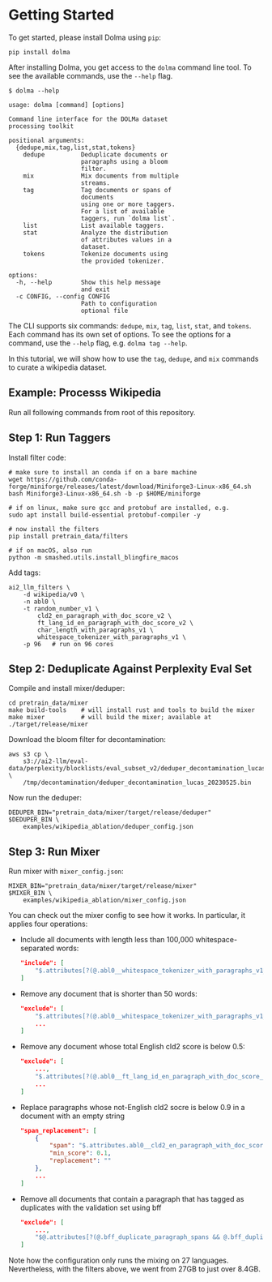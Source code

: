 # Getting Started

To get started, please install Dolma using `pip`:

```shell
pip install dolma
```

After installing Dolma, you get access to the `dolma` command line tool. To see the available commands, use the `--help` flag.

```
$ dolma --help

usage: dolma [command] [options]

Command line interface for the DOLMa dataset
processing toolkit

positional arguments:
  {dedupe,mix,tag,list,stat,tokens}
    dedupe          Deduplicate documents or
                    paragraphs using a bloom
                    filter.
    mix             Mix documents from multiple
                    streams.
    tag             Tag documents or spans of
                    documents
                    using one or more taggers.
                    For a list of available
                    taggers, run `dolma list`.
    list            List available taggers.
    stat            Analyze the distribution
                    of attributes values in a
                    dataset.
    tokens          Tokenize documents using
                    the provided tokenizer.

options:
  -h, --help        Show this help message
                    and exit
  -c CONFIG, --config CONFIG
                    Path to configuration
                    optional file
```

The CLI supports six commands: `dedupe`, `mix`, `tag`, `list`, `stat`, and `tokens`. Each command has its own set of options. To see the options for a command, use the `--help` flag, e.g. `dolma tag --help`.

In this tutorial, we will show how to use the `tag`, `dedupe`, and `mix` commands to curate a wikipedia dataset.

## Example: Processs Wikipedia

Run all following commands from root of this repository.

## Step 1: Run Taggers

Install filter code:

```shell
# make sure to install an conda if on a bare machine
wget https://github.com/conda-forge/miniforge/releases/latest/download/Miniforge3-Linux-x86_64.sh
bash Miniforge3-Linux-x86_64.sh -b -p $HOME/miniforge

# if on linux, make sure gcc and protobuf are installed, e.g.
sudo apt install build-essential protobuf-compiler -y

# now install the filters
pip install pretrain_data/filters

# if on macOS, also run
python -m smashed.utils.install_blingfire_macos
```

Add tags:

```shell
ai2_llm_filters \
    -d wikipedia/v0 \
    -n abl0 \
    -t random_number_v1 \
        cld2_en_paragraph_with_doc_score_v2 \
        ft_lang_id_en_paragraph_with_doc_score_v2 \
        char_length_with_paragraphs_v1 \
        whitespace_tokenizer_with_paragraphs_v1 \
    -p 96   # run on 96 cores
```

## Step 2: Deduplicate Against Perplexity Eval Set

Compile and install mixer/deduper:

```shell
cd pretrain_data/mixer
make build-tools    # will install rust and tools to build the mixer
make mixer          # will build the mixer; available at ./target/release/mixer
```

Download the bloom filter for decontamination:

```shell
aws s3 cp \
    s3://ai2-llm/eval-data/perplexity/blocklists/eval_subset_v2/deduper_decontamination_lucas_20230525.bin \
    /tmp/decontamination/deduper_decontamination_lucas_20230525.bin
```

Now run the deduper:

```shell
DEDUPER_BIN="pretrain_data/mixer/target/release/deduper"
$DEDUPER_BIN \
    examples/wikipedia_ablation/deduper_config.json
```

## Step 3: Run Mixer

Run mixer with `mixer_config.json`:

```shell
MIXER_BIN="pretrain_data/mixer/target/release/mixer"
$MIXER_BIN \
    examples/wikipedia_ablation/mixer_config.json
```

You can check out the mixer config to see how it works. In particular, it applies four operations:

- Include all documents with length less than 100,000 whitespace-separated words:

    ```json
    "include": [
        "$.attributes[?(@.abl0__whitespace_tokenizer_with_paragraphs_v1__document[0][2] < 100000)]"
    ]
    ```

- Remove any document that is shorter than 50 words:

    ```json
    "exclude": [
        "$.attributes[?(@.abl0__whitespace_tokenizer_with_paragraphs_v1__document[0][2] < 50)]",
        ...
    ]
- Remove any document whose total English cld2 score is below 0.5:

    ```json
    "exclude": [
        ...,
        "$.attributes[?(@.abl0__ft_lang_id_en_paragraph_with_doc_score_v2__doc_en[0][2] <= 0.5)]",
        ...
    ]
    ```

- Replace paragraphs whose not-English cld2 socre is below 0.9 in a document with an empty string

    ```json
    "span_replacement": [
        {
            "span": "$.attributes.abl0__cld2_en_paragraph_with_doc_score_v2__not_en",
            "min_score": 0.1,
            "replacement": ""
        },
        ...
    ]
- Remove all documents that contain a paragraph that has tagged as duplicates with the validation set using bff

    ```json
    "exclude": [
        ...,
        "$@.attributes[?(@.bff_duplicate_paragraph_spans && @.bff_duplicate_paragraph_spans[0] && @.bff_duplicate_paragraph_spans[0][2] >= 1.0)]"
    ]
    ```

Note how the configuration only runs the mixing on 27 languages.
Nevertheless, with the filters above, we went from 27GB to just over 8.4GB.
